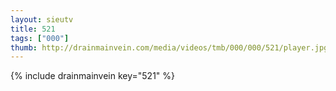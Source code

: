 ```yaml
--- 
layout: sieutv
title: 521
tags: ["000"]
thumb: http://drainmainvein.com/media/videos/tmb/000/000/521/player.jpg
---
```

{% include drainmainvein key="521" %} 
